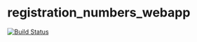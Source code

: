 # registration_numbers_webapp

[![Build Status](https://travis-ci.org/nachowolf/registration_numbers_webapp.svg?branch=master)](https://travis-ci.org/nachowolf/registration_numbers_webapp)
